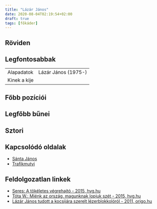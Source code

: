 ```yaml
---
title: "Lázár János"
date: 2020-08-04T02:19:54+02:00
draft: true
tags: [főkáder]
---
```


## Röviden

## Legfontosabbak

|                           |                                                                    |
| :---                      | :----                                                              |
| Alapadatok                | Lázár János (1975-)                                                |
| Kinek a kije              |                                                                    |

## Főbb pozíciói

## Legfőbb bűnei

## Sztori

## Kapcsolódó oldalak

- [Sánta János](../miattuk-szar-hely-ez-az-orszag/santa-janos)
- [Trafikmutyi](../../ner/trafikmutyi)

## Feldolgozatlan linkek

- [Seres: A tökéletes végrehajtó - 2015, hvg.hu](https://hvg.hu/velemeny/20150824_Seres_A_tokeletes_vegrehajto)
- [Tóta W.: Miénk az ország, magunknak lopjuk szét - 2015, hvg.hu](https://hvg.hu/w/20151009_Mienk_az_orszag_magunknak_lopjuk_szet)
- [Lázár János tudott a kocsijára szerelt lézerblokkolóról - 2011, origo.hu](https://www.origo.hu/itthon/20110214-lazar-janos-tudott-a-kocsijara-szerelt-lezerblokkolorol.html)
